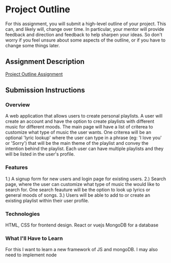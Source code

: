 # Project Outline
For this assignment, you will submit a high-level outline of your project. This can, and likely will, change over time. In particular, your mentor will provide feedback and direction and feedback to help sharpen your ideas. So don't worry if you feel unsure about some aspects of the outline, or if you have to change some things later.

## Assignment Description
[Project Outline Assignment](https://education.launchcode.org/liftoff/assignments/project-outline/)

## Submission Instructions

### Overview
A web application that allows users to create personal playlists. A user will create an account and have the option to create playlists with different music for different moods. The main page will have a list of criterea to customize what type of music the user wants. One criterea will be an optional 'lyric lookup' where the user can type in a phrase (eg: 'I love you' or 'Sorry') that will be the main theme of the playlist and convey the intention behind the playlist. Each user can have multiple playlists and they will be listed in the user's profile. 
### Features
1.) A signup form for new users and login page for existing users.
2.) Search page, where the user can customize what type of music the would like to search for. One search feauture will be the option to look up lyrics or general moods of songs.
3.) Users will be able to add to or create an existing playlist within their user profile. 
### Technologies
HTML, CSS for frontend design.
React or vuejs
MongoDB for a database 


### What I'll Have to Learn
For this I want to learn a new framework of JS and mongoDB. I may also need to implement node
